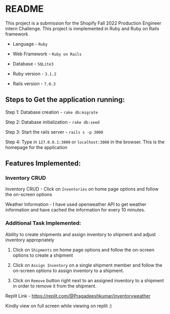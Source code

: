 # README

This project is a submission for the Shopify Fall 2022 Production Engineer intern Challenge. This project is inmplemented in Ruby and Ruby on Rails framework 

* Language - ```Ruby```

* Web Framework - ```Ruby on Rails```

* Database - ```SQLite3```

* Ruby version - ```3.1.2```

* Rails version - ```7.0.3```


## Steps to Get the application running:
	
Step 1: Database creation - ```rake db:migrate```

Step 2: Database initialization - ```rake db:seed```

Step 3: Start the rails server - ```rails s -p 3000```

Step 4: Type in ```127.0.0.1:3000``` or ```localhost:3000``` in the browser. This is the homepage for the application

## Features Implemented:

### Inventory CRUD

Inventory CRUD - Click on ```Inventories``` on home page options and follow the on-screen options

Weather Information - I have used openweather API to get weather information and have cached the information for every 10 minutes.

### Additional Task Implemented:

Ability to create shipments and assign inventory to shipment and adjust inventory appropriately

1. Click on ```Shipments``` on home page options and follow the on-screen options to create a shipment

2. Click on ```Assign Inventory``` on a single shipment member and follow the on-screen options to assign inventory to a shipment.

3. Click on ```Remove``` button right next to an assigned inventory to a shipment in order to remove it from the shipment.


Replit Link - https://replit.com/@Pragadeeshkumar/inventoryweather

Kindly view on full screen while viewing on replit :)